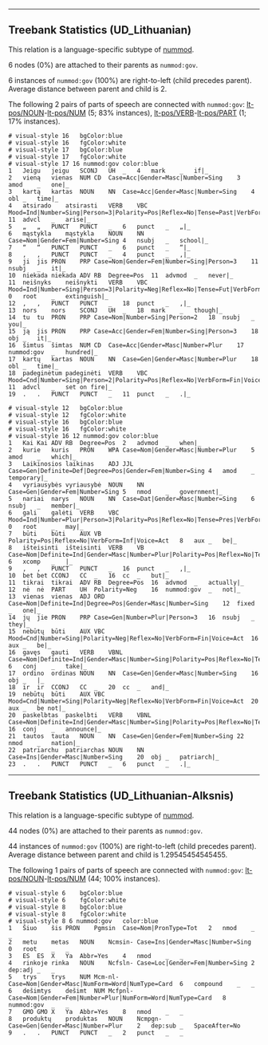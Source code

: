 

--------------------------------------------------------------------------------

## Treebank Statistics (UD_Lithuanian)

This relation is a language-specific subtype of [nummod]().

6 nodes (0%) are attached to their parents as `nummod:gov`.

6 instances of `nummod:gov` (100%) are right-to-left (child precedes parent).
Average distance between parent and child is 2.

The following 2 pairs of parts of speech are connected with `nummod:gov`: [lt-pos/NOUN]()-[lt-pos/NUM]() (5; 83% instances), [lt-pos/VERB]()-[lt-pos/PART]() (1; 17% instances).


~~~ conllu
# visual-style 16	bgColor:blue
# visual-style 16	fgColor:white
# visual-style 17	bgColor:blue
# visual-style 17	fgColor:white
# visual-style 17 16 nummod:gov	color:blue
1	Jeigu	jeigu	SCONJ	UH	_	4	mark	_	if|_
2	vieną	vienas	NUM	CD	Case=Acc|Gender=Masc|Number=Sing	3	amod	_	one|_
3	kartą	kartas	NOUN	NN	Case=Acc|Gender=Masc|Number=Sing	4	obl	_	time|_
4	atsirado	atsirasti	VERB	VBC	Mood=Ind|Number=Sing|Person=3|Polarity=Pos|Reflex=No|Tense=Past|VerbForm=Fin|Voice=Act	11	advcl	_	arise|_
5	„	„	PUNCT	PUNCT	_	6	punct	_	„|_
6	mąstykla	mąstykla	NOUN	NN	Case=Nom|Gender=Fem|Number=Sing	4	nsubj	_	school|_
7	“	“	PUNCT	PUNCT	_	6	punct	_	“|_
8	,	,	PUNCT	PUNCT	_	4	punct	_	,|_
9	ji	jis	PRON	PRP	Case=Nom|Gender=Fem|Number=Sing|Person=3	11	nsubj	_	it|_
10	niekada	niekada	ADV	RB	Degree=Pos	11	advmod	_	never|_
11	neišnyks	neišnykti	VERB	VBC	Mood=Ind|Number=Sing|Person=3|Polarity=Neg|Reflex=No|Tense=Fut|VerbForm=Fin|Voice=Act	0	root	_	extinguish|_
12	,	,	PUNCT	PUNCT	_	18	punct	_	,|_
13	nors	nors	SCONJ	UH	_	18	mark	_	though|_
14	tu	tu	PRON	PRP	Case=Nom|Number=Sing|Person=2	18	nsubj	_	you|_
15	ją	jis	PRON	PRP	Case=Acc|Gender=Fem|Number=Sing|Person=3	18	obj	_	it|_
16	šimtus	šimtas	NUM	CD	Case=Acc|Gender=Masc|Number=Plur	17	nummod:gov	_	hundred|_
17	kartų	kartas	NOUN	NN	Case=Gen|Gender=Masc|Number=Plur	18	obl	_	time|_
18	padeginėtum	padeginėti	VERB	VBC	Mood=Cnd|Number=Sing|Person=2|Polarity=Pos|Reflex=No|VerbForm=Fin|Voice=Act	11	advcl	_	set on fire|_
19	.	.	PUNCT	PUNCT	_	11	punct	_	.|_

~~~


~~~ conllu
# visual-style 12	bgColor:blue
# visual-style 12	fgColor:white
# visual-style 16	bgColor:blue
# visual-style 16	fgColor:white
# visual-style 16 12 nummod:gov	color:blue
1	Kai	Kai	ADV	RB	Degree=Pos	2	advmod	_	when|_
2	kurie	kuris	PRON	WPA	Case=Nom|Gender=Masc|Number=Plur	5	amod	_	which|_
3	Laikinosios	laikinas	ADJ	JJL	Case=Gen|Definite=Def|Degree=Pos|Gender=Fem|Number=Sing	4	amod	_	temporary|_
4	vyriausybės	vyriausybė	NOUN	NN	Case=Gen|Gender=Fem|Number=Sing	5	nmod	_	government|_
5	nariai	narys	NOUN	NN	Case=Dat|Gender=Masc|Number=Sing	6	nsubj	_	member|_
6	gali	galėti	VERB	VBC	Mood=Ind|Number=Plur|Person=3|Polarity=Pos|Reflex=No|Tense=Pres|VerbForm=Fin|Voice=Act	0	root	_	may|_
7	būti	būti	AUX	VB	Polarity=Pos|Reflex=No|VerbForm=Inf|Voice=Act	8	aux	_	be|_
8	išteisinti	išteisinti	VERB	VB	Case=Nom|Definite=Ind|Gender=Masc|Number=Plur|Polarity=Pos|Reflex=No|Tense=Past|VerbForm=Part|Voice=Pass	6	xcomp	_	|_
9	,	,	PUNCT	PUNCT	_	16	punct	_	,|_
10	bet	bet	CCONJ	CC	_	16	cc	_	but|_
11	tikrai	tikrai	ADV	RB	Degree=Pos	16	advmod	_	actually|_
12	nė	nė	PART	UH	Polarity=Neg	16	nummod:gov	_	not|_
13	vienas	vienas	ADJ	ORD	Case=Nom|Definite=Ind|Degree=Pos|Gender=Masc|Number=Sing	12	fixed	_	one|_
14	jų	jie	PRON	PRP	Case=Gen|Number=Plur|Person=3	16	nsubj	_	they|_
15	nebūtų	būti	AUX	VBC	Mood=Cnd|Number=Sing|Polarity=Neg|Reflex=No|VerbForm=Fin|Voice=Act	16	aux	_	be|_
16	gavęs	gauti	VERB	VBNL	Case=Nom|Definite=Ind|Gender=Masc|Number=Sing|Polarity=Pos|Reflex=No|Tense=Past|Variant=Short|VerbForm=Part|Voice=Act	6	conj	_	take|_
17	ordino	ordinas	NOUN	NN	Case=Gen|Gender=Masc|Number=Sing	16	obj	_	|_
18	ir	ir	CCONJ	CC	_	20	cc	_	and|_
19	nebūtų	būti	AUX	VBC	Mood=Cnd|Number=Sing|Polarity=Neg|Reflex=No|VerbForm=Fin|Voice=Act	20	aux	_	be not|_
20	paskelbtas	paskelbti	VERB	VBNL	Case=Nom|Definite=Ind|Gender=Masc|Number=Sing|Polarity=Pos|Reflex=No|Tense=Past|VerbForm=Part|Voice=Pass	16	conj	_	announce|_
21	tautos	tauta	NOUN	NN	Case=Gen|Gender=Fem|Number=Sing	22	nmod	_	nation|_
22	patriarchu	patriarchas	NOUN	NN	Case=Ins|Gender=Masc|Number=Sing	20	obj	_	patriarch|_
23	.	.	PUNCT	PUNCT	_	6	punct	_	.|_

~~~




--------------------------------------------------------------------------------

## Treebank Statistics (UD_Lithuanian-Alksnis)

This relation is a language-specific subtype of [nummod]().

44 nodes (0%) are attached to their parents as `nummod:gov`.

44 instances of `nummod:gov` (100%) are right-to-left (child precedes parent).
Average distance between parent and child is 1.29545454545455.

The following 1 pairs of parts of speech are connected with `nummod:gov`: [lt-pos/NOUN]()-[lt-pos/NUM]() (44; 100% instances).


~~~ conllu
# visual-style 6	bgColor:blue
# visual-style 6	fgColor:white
# visual-style 8	bgColor:blue
# visual-style 8	fgColor:white
# visual-style 8 6 nummod:gov	color:blue
1	Šiuo	šis	PRON	Pgmsin	Case=Nom|PronType=Tot	2	nmod	_	_
2	metu	metas	NOUN	Ncmsin-	Case=Ins|Gender=Masc|Number=Sing	0	root	_	_
3	ES	ES	X	Ya	Abbr=Yes	4	nmod	_	_
4	rinkoje	rinka	NOUN	Ncfsln-	Case=Loc|Gender=Fem|Number=Sing	2	dep:adj	_	_
5	trys	trys	NUM	Mcm-nl-	Case=Nom|Gender=Masc|NumForm=Word|NumType=Card	6	compound	_	_
6	dešimtys	dešimt	NUM	Mcfpnl-	Case=Nom|Gender=Fem|Number=Plur|NumForm=Word|NumType=Card	8	nummod:gov	_	_
7	GMO	GMO	X	Ya	Abbr=Yes	8	nmod	_	_
8	produktų	produktas	NOUN	Ncmpgn-	Case=Gen|Gender=Masc|Number=Plur	2	dep:sub	_	SpaceAfter=No
9	.	.	PUNCT	PUNCT	_	2	punct	_	_

~~~


